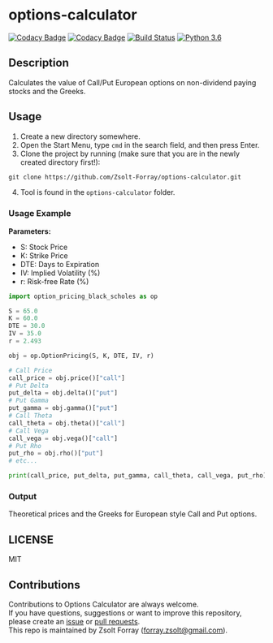 # options-calculator

[![Codacy Badge](https://api.codacy.com/project/badge/Grade/c0113772b1dc48b9865535ca3ac7daa0)](https://www.codacy.com/app/forray.zsolt/options-calculator?utm_source=github.com&amp;utm_medium=referral&amp;utm_content=Zsolt-Forray/options-calculator&amp;utm_campaign=Badge_Grade)
[![Codacy Badge](https://api.codacy.com/project/badge/Coverage/c0113772b1dc48b9865535ca3ac7daa0)](https://www.codacy.com/app/forray.zsolt/options-calculator?utm_source=github.com&utm_medium=referral&utm_content=Zsolt-Forray/options-calculator&utm_campaign=Badge_Coverage)
[![Build Status](https://travis-ci.com/Zsolt-Forray/options-calculator.svg?branch=master)](https://travis-ci.com/Zsolt-Forray/options-calculator)
[![Python 3.6](https://img.shields.io/badge/python-3.6-blue.svg)](https://www.python.org/downloads/release/python-360/)

## Description
Calculates the value of Call/Put European options on non-dividend paying stocks and the Greeks.

## Usage
1.  Create a new directory somewhere.
2.  Open the Start Menu, type `cmd` in the search field, and then press Enter.
3.  Clone the project by running (make sure that you are in the newly created directory first!):
```txt
git clone https://github.com/Zsolt-Forray/options-calculator.git
```
4.  Tool is found in the `options-calculator` folder.

### Usage Example

**Parameters:**
+   S: Stock Price
+   K: Strike Price
+   DTE: Days to Expiration
+   IV: Implied Volatility (%)
+   r: Risk-free Rate (%)

```python
import option_pricing_black_scholes as op

S = 65.0
K = 60.0
DTE = 30.0
IV = 35.0
r = 2.493

obj = op.OptionPricing(S, K, DTE, IV, r)

# Call Price
call_price = obj.price()["call"]
# Put Delta
put_delta = obj.delta()["put"]
# Put Gamma
put_gamma = obj.gamma()["put"]
# Call Theta
call_theta = obj.theta()["call"]
# Call Vega
call_vega = obj.vega()["call"]
# Put Rho
put_rho = obj.rho()["put"]
# etc...

print(call_price, put_delta, put_gamma, call_theta, call_vega, put_rho)
```

### Output
Theoretical prices and the Greeks for European style Call and Put options.

## LICENSE
MIT

## Contributions
Contributions to Options Calculator are always welcome.  
If you have questions, suggestions or want to improve this repository, please create an [issue](https://github.com/Zsolt-Forray/options-calculator/issues) or [pull requests](https://github.com/Zsolt-Forray/options-calculator/pulls).  
This repo is maintained by Zsolt Forray (forray.zsolt@gmail.com).
